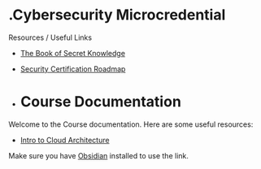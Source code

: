 # .Cybersecurity Microcredential

Resources / Useful Links
- [The Book of Secret Knowledge](https://github.com/trimstray/the-book-of-secret-knowledge)
- [Security Certification Roadmap](https://pauljerimy.com/security-certification-roadmap/)
  
- # Course Documentation

Welcome to the Course documentation. Here are some useful resources:

- [Intro to Cloud Architecture](obsidian://open?vault=Obsidian%20Vault&file=Intro%20to%20Cloud%20Architecture)

Make sure you have [Obsidian](https://obsidian.md/) installed to use the link.

